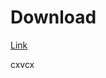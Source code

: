 # Download

[Link](https://github.com/ZlaysWorkshop/microsoft-teams-instances-manager/releases)

cxvcx
